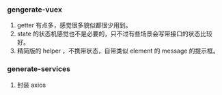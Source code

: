 ### gengerate-vuex
1. getter 有点多，感觉很多貌似都很少用到。
2. state 的状态机感觉也不是必要的，只不过有些场景会写带接口的状态比较好。
3. 精简版的 helper ，不携带状态，自带类似 element 的 message 的提示框。

### generate-services
1. 封装 axios 